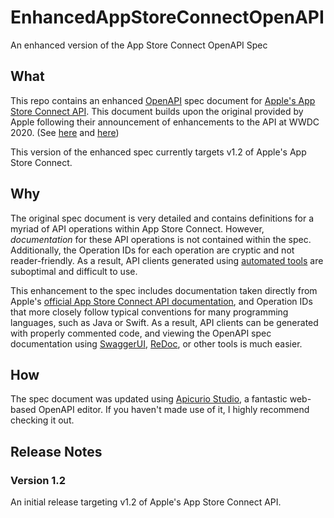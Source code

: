 # EnhancedAppStoreConnectOpenAPI
An enhanced version of the App Store Connect OpenAPI Spec

## What

This repo contains an enhanced [OpenAPI](https://swagger.io/resources/open-api/) spec document for [Apple's App Store Connect API](https://developer.apple.com/documentation/appstoreconnectapi).  This document builds upon the original provided by Apple following their announcement of enhancements to the API at WWDC 2020.  (See [here](https://developer.apple.com/videos/play/wwdc2020/10651/) and [here](https://developer.apple.com/videos/play/wwdc2020/10004/))

This version of the enhanced spec currently targets v1.2 of Apple's App Store Connect.

## Why

The original spec document is very detailed and contains definitions for a myriad of API operations within App Store Connect.  However, *documentation* for these API operations is not contained within the spec.  Additionally, the Operation IDs for each operation are cryptic and not reader-friendly.  As a result, API clients generated using [automated tools](https://github.com/OpenAPITools/openapi-generator) are suboptimal and difficult to use.

This enhancement to the spec includes documentation taken directly from Apple's [official App Store Connect API documentation](https://developer.apple.com/documentation/appstoreconnectapi), and Operation IDs that more closely follow typical conventions for many programming languages, such as Java or Swift.  As a result, API clients can be generated with properly commented code, and viewing the OpenAPI spec documentation using [SwaggerUI](https://swagger.io/tools/swagger-ui/), [ReDoc](https://github.com/Redocly/redoc), or other tools is much easier.

## How

The spec document was updated using [Apicurio Studio](https://www.apicur.io/studio/), a fantastic web-based OpenAPI editor.  If you haven't made use of it, I highly recommend checking it out.

## Release Notes

### Version 1.2

An initial release targeting v1.2 of Apple's App Store Connect API.